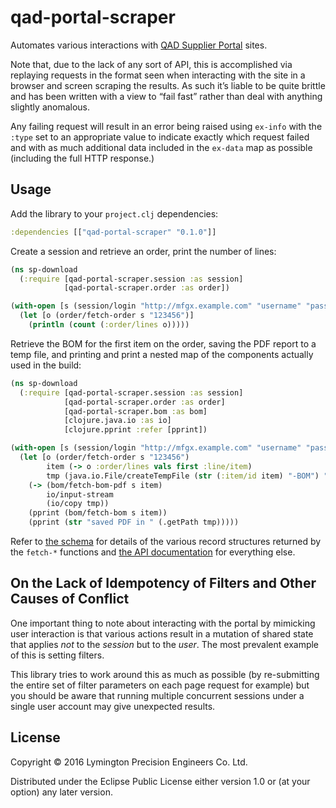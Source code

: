 # qad-portal-scraper

Automates various interactions with
[QAD Supplier Portal](https://www.mfgx.net/index.jsp) sites.

Note that, due to the lack of any sort of API, this is accomplished via
replaying requests in the format seen when interacting with the site in
a browser and screen scraping the results. As such it’s liable to be
quite brittle and has been written with a view to “fail fast” rather
than deal with anything slightly anomalous.

Any failing request will result in an error being raised using `ex-info` with
the `:type` set to an appropriate value to indicate exactly which request failed
and with as much additional data included in the `ex-data` map as possible
(including the full HTTP response.)

## Usage

Add the library to your `project.clj` dependencies:

```clojure
:dependencies [["qad-portal-scraper" "0.1.0"]]
```

Create a session and retrieve an order, print the number of lines:

```clojure
(ns sp-download
  (:require [qad-portal-scraper.session :as session]
            [qad-portal-scraper.order :as order])

(with-open [s (session/login "http://mfgx.example.com" "username" "password")]
  (let [o (order/fetch-order s "123456")]
    (println (count (:order/lines o)))))
```

Retrieve the BOM for the first item on the order, saving the PDF report to a
temp file, and printing and print a nested map of the components actually used
in the build:

```clojure
(ns sp-download
  (:require [qad-portal-scraper.session :as session]
            [qad-portal-scraper.order :as order]
            [qad-portal-scraper.bom :as bom]
            [clojure.java.io :as io]
            [clojure.pprint :refer [pprint])

(with-open [s (session/login "http://mfgx.example.com" "username" "password")]
  (let [o (order/fetch-order s "123456")
        item (-> o :order/lines vals first :line/item)
        tmp (java.io.File/createTempFile (str (:item/id item) "-BOM") ".pdf")]
    (-> (bom/fetch-bom-pdf s item)
        io/input-stream
        (io/copy tmp))
    (pprint (bom/fetch-bom s item))
    (pprint (str "saved PDF in " (.getPath tmp)))))
```

Refer to [the schema][schema] for details of the various record structures
returned by the `fetch-*` functions and [the API documentation][api-docs] for
everything else.

[schema]: src/qad_portal_scraper/schema.clj
[api-docs]: https://lymingtonprecision.github.io/qad-portal-scraper

## On the Lack of Idempotency of Filters and Other Causes of Conflict

One important thing to note about interacting with the portal by mimicking user
interaction is that various actions result in a mutation of shared state that
applies _not_ to the _session_ but to the _user_. The most prevalent example of
this is setting filters.

This library tries to work around this as much as possible (by re-submitting the
entire set of filter parameters on each page request for example) but you should
be aware that running multiple concurrent sessions under a single user account
may give unexpected results.

## License

Copyright © 2016 Lymington Precision Engineers Co. Ltd.

Distributed under the Eclipse Public License either version 1.0 or (at
your option) any later version.
